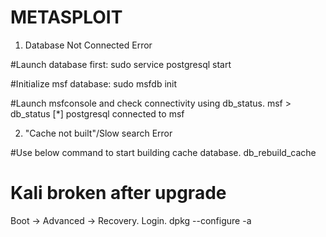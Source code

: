 METASPLOIT
==========

1. Database Not Connected Error

#Launch database first:
sudo service postgresql start

#Initialize msf database:
sudo msfdb init

#Launch msfconsole and check connectivity using db_status.
msf > db_status
[*] postgresql connected to msf

2. "Cache not built"/Slow search Error

#Use below command to start building cache database.
db_rebuild_cache

Kali broken after upgrade
=========================

Boot -> Advanced -> Recovery. Login. dpkg --configure -a
